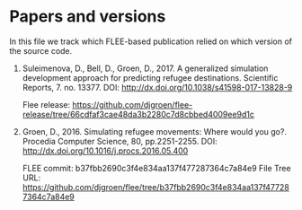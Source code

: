 # Papers and versions

In this file we track which FLEE-based publication relied on which version of the source code.

1.  Suleimenova, D., Bell, D., Groen, D., 2017. A generalized simulation development approach for predicting refugee destinations. Scientific Reports, 7. no. 13377.
    DOI: http://dx.doi.org/10.1038/s41598-017-13828-9
    
    Flee release: https://github.com/djgroen/flee-release/tree/66cdfaf3cae48da3b2280c7d8cbbed4009ee9d1c

2.  Groen, D., 2016. Simulating refugee movements: Where would you go?. Procedia Computer Science, 80, pp.2251-2255.
    DOI: http://dx.doi.org/10.1016/j.procs.2016.05.400

    FLEE commit: b37fbb2690c3f4e834aa137f477287364c7a84e9
    File Tree URL: https://github.com/djgroen/flee/tree/b37fbb2690c3f4e834aa137f477287364c7a84e9

